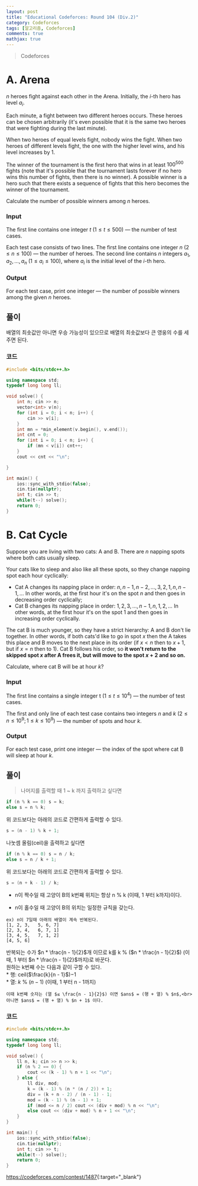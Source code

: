 ```yaml
---
layout: post
title: "Educational Codeforces: Round 104 (Div.2)"
category: Codeforces
tags: [알고리즘, Codeforces]
comments: true
mathjax: true
---
```


> Codeforces

# A. Arena

$n$ heroes fight against each other in the Arena. Initially, the $i$-th hero has level $a_i$.

Each minute, a fight between two different heroes occurs. These heroes can be chosen arbitrarily (it's even possible that it is the same two heroes that were fighting during the last minute).

When two heroes of equal levels fight, nobody wins the fight. When two heroes of different levels fight, the one with the higher level wins, and his level increases by $1$.

The winner of the tournament is the first hero that wins in at least $100^{500}$ fights (note that it's possible that the tournament lasts forever if no hero wins this number of fights, then there is no winner). A possible winner is a hero such that there exists a sequence of fights that this hero becomes the winner of the tournament.

Calculate the number of possible winners among $n$ heroes.

### Input
The first line contains one integer $t$ $(1≤t≤500)$ — the number of test cases.

Each test case consists of two lines. The first line contains one integer $n$ $(2≤n≤100)$ — the number of heroes. The second line contains $n$ integers $a_1,a_2,…,a_n$ $(1≤a_i≤100)$, where $a_i$ is the initial level of the $i$-th hero.

### Output
For each test case, print one integer — the number of possible winners among the given $n$ heroes.

## 풀이
배열의 최솟값만 아니면 우승 가능성이 있으므로 배열의 최솟값보다 큰 영웅의 수를 세주면 된다.

### 코드
```c++
#include <bits/stdc++.h>

using namespace std;
typedef long long ll;

void solve() {
    int n; cin >> n;
    vector<int> v(n);
    for (int i = 0; i < n; i++) {
        cin >> v[i];
    }
    int mn = *min_element(v.begin(), v.end());
    int cnt = 0;
    for (int i = 0; i < n; i++) {
        if (mn < v[i]) cnt++;
    }
    cout << cnt << "\n";

}

int main() {
    ios::sync_with_stdio(false);
    cin.tie(nullptr);
    int t; cin >> t;
    while(t--) solve();
    return 0;
}

```

# B. Cat Cycle

Suppose you are living with two cats: A and B. There are $n$ napping spots where both cats usually sleep.

Your cats like to sleep and also like all these spots, so they change napping spot each hour cyclically:

* Cat A changes its napping place in order: $n,n−1,n−2,…,3,2,1,n,n−1,…$ In other words, at the first hour it's on the spot $n$ and then goes in decreasing order cyclically;
* Cat B changes its napping place in order: $1,2,3,…,n−1,n,1,2,…$ In other words, at the first hour it's on the spot 1 and then goes in increasing order cyclically. 

The cat B is much younger, so they have a strict hierarchy: A and B don't lie together. In other words, if both cats'd like to go in spot $x$ then the A takes this place and B moves to the next place in its order (if $x < n$ then to $x+1$, but if $x=n$ then to 1). Cat B follows his order, so **it won't return to the skipped spot $x$ after A frees it, but will move to the spot $x+2$ and so on.**

Calculate, where cat B will be at hour $k$?

### Input
The first line contains a single integer t $(1≤t≤10^4)$ — the number of test cases.

The first and only line of each test case contains two integers $n$ and $k$ $(2≤n≤10^9; 1≤k≤10^9)$ — the number of spots and hour $k$.

### Output
For each test case, print one integer — the index of the spot where cat B will sleep at hour $k$.

## 풀이
> 나머지를 출력할 때 1 ~ k 까지 출력하고 싶다면
```c++
if (n % k == 0) s = k;
else s = n % k;
```
위 코드보다는 아래의 코드로 간편하게 출력할 수 있다.
```c++
s = (n - 1) % k + 1; 
```
나눗셈 올림(ceil)을 출력하고 싶다면
```c++
if (n % k == 0) s = n / k;
else s = n / k + 1;
```
위 코드보다는 아래의 코드로 간편하게 출력할 수 있다.
```c++
s = (n + k - 1) / k;
```

* n이 짝수일 때 고양이 B의 k번째 위치는 항상 n % k (이때, 1 부터 k까지)이다.

* n이 홀수일 때 고양이 B의 위치는 일정한 규칙을 갖는다.<br>
```
ex) n이 7일때 아래의 배열이 계속 반복된다.
[1, 2, 3,   5, 6, 7]
[2, 3, 4,   6, 7, 1]
[3, 4, 5,   7, 1, 2]
[4, 5, 6]
```
반복되는 수가 $n * \frac{n - 1}{2}$개 이므로 k를 k % ($n * \frac{n - 1}{2}$) (이때, 1 부터 $n * \frac{n - 1}{2}$까지)로 바꾼다.<br>
원하는 k번째 수는 다음과 같이 구할 수 있다.<br>
    * 행: ceil($\frac{k}{n - 1}$)$-1$<br>
    * 열: $k$ % $(n - 1)$ (이때, 1 부터 n - 1까지)<br>

    이때 k번째 숫자는 (열 $≤ \frac{n - 1}{2}$) 이면 $ans$ = (행 + 열) % $n$,<br>
    아니면 $ans$ = (행 + 열) % $n + 1$ 이다.

### 코드
```c++
#include <bits/stdc++.h>

using namespace std;
typedef long long ll;

void solve() {
    ll n, k; cin >> n >> k;
    if (n % 2 == 0) {
        cout << (k - 1) % n + 1 << "\n";
    } else {
        ll div, mod;
        k = (k - 1) % (n * (n / 2)) + 1;
        div = (k + n - 2) / (n - 1) - 1;
        mod = (k - 1) % (n - 1) + 1;
        if (mod <= n / 2) cout << (div + mod) % n << "\n";
        else cout << (div + mod) % n + 1 << "\n";
    }
}

int main() {
    ios::sync_with_stdio(false);
    cin.tie(nullptr);
    int t; cin >> t;
    while(t--) solve();
    return 0;
}

```

<https://codeforces.com/contest/1487>{:target="_blank"}
